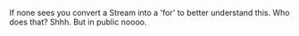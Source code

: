 If none sees you convert a Stream into a 'for' to better understand this. Who does that? Shhh. But in public noooo.
